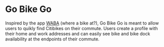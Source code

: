 # Go Bike Go

Inspired by the app [WABA](https://itunes.apple.com/us/app/where-a-bike-at-citibike-nyc/id689093812?mt=8) (where a bike at?), Go Bike Go is meant to allow users to quikly find Citibikes on their commute. Users create a profile with their home and work addresses and can easily see bike and bike dock availability at the endpoints of their commute.